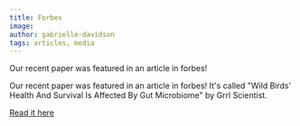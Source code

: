 ```yaml
---
title: Forbes
image: 
author: gabrielle-davidson
tags: articles, media
---
```


<!-- excerpt start -->Our recent paper was featured in an article in forbes!<!-- excerpt end -->

Our recent paper was featured in an article in forbes! It's called "Wild Birds’ Health And Survival Is Affected By Gut Microbiome" by Grrl Scientist.  
  
  [Read it here](https://www.forbes.com/sites/grrlscientist/2024/12/03/wild-birds-health-and-survival-is-affected-by-gut-microbiome/)  
